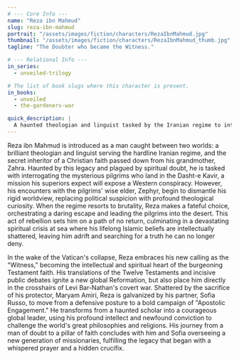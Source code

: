 ```yaml
---
# --- Core Info ---
name: "Reza ibn Mahmud"
slug: reza-ibn-mahmud
portrait: "/assets/images/fiction/characters/RezaIbnMahmud.jpg"
thumbnail: "/assets/images/fiction/characters/RezaIbnMahmud_thumb.jpg"
tagline: "The Doubter who became the Witness."

# --- Relational Info ---
in_series:
  - unveiled-trilogy

# The list of book slugs where this character is present.
in_books:
  - unveiled
  - the-gardeners-war

quick_description: |
  A haunted theologian and linguist tasked by the Iranian regime to interrogate the pilgrims. His journey from a man of doubt to the "Witness" and intellectual leader of the Testament faith is the spiritual core of the second and third books.
---
```

Reza ibn Mahmud is introduced as a man caught between two worlds: a brilliant theologian and linguist serving the hardline Iranian regime, and the secret inheritor of a Christian faith passed down from his grandmother, Zahra. Haunted by this legacy and plagued by spiritual doubt, he is tasked with interrogating the mysterious pilgrims who land in the Dasht-e Kavir, a mission his superiors expect will expose a Western conspiracy. However, his encounters with the pilgrims' wise elder, Zephyr, begin to dismantle his rigid worldview, replacing political suspicion with profound theological curiosity. When the regime resorts to brutality, Reza makes a fateful choice, orchestrating a daring escape and leading the pilgrims into the desert. This act of rebellion sets him on a path of no return, culminating in a devastating spiritual crisis at sea where his lifelong Islamic beliefs are intellectually shattered, leaving him adrift and searching for a truth he can no longer deny.

In the wake of the Vatican's collapse, Reza embraces his new calling as the "Witness," becoming the intellectual and spiritual heart of the burgeoning Testament faith. His translations of the Twelve Testaments and incisive public debates ignite a new global Reformation, but also place him directly in the crosshairs of Levi Bar-Nathan's covert war. Shattered by the sacrifice of his protector, Maryam Amiri, Reza is galvanized by his partner, Sofia Russo, to move from a defensive posture to a bold campaign of "Apostolic Engagement." He transforms from a haunted scholar into a courageous global leader, using his profound intellect and newfound conviction to challenge the world's great philosophies and religions. His journey from a man of doubt to a pillar of faith concludes with him and Sofia overseeing a new generation of missionaries, fulfilling the legacy that began with a whispered prayer and a hidden crucifix.
